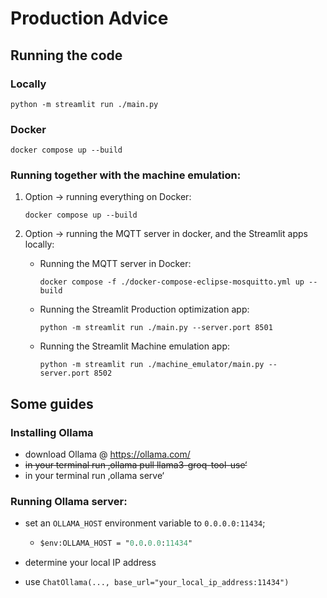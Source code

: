 # Production Advice

## Running the code

### Locally
`python -m streamlit run ./main.py`

### Docker
```docker compose up --build```

### Running together with the machine emulation:

1. Option $\longrightarrow$ running everything on Docker:

    ```shell
    docker compose up --build
    ```

2. Option $\longrightarrow$ running the MQTT server in docker, and the Streamlit apps locally:

    * Running the MQTT server in Docker:
        ```shell
        docker compose -f ./docker-compose-eclipse-mosquitto.yml up --build
        ```
    * Running the Streamlit Production optimization app:
        ```shell
        python -m streamlit run ./main.py --server.port 8501
        ```
    * Running the Streamlit Machine emulation app:
        ```shell
        python -m streamlit run ./machine_emulator/main.py --server.port 8502
        ```

## Some guides

### Installing Ollama

- download Ollama @ https://ollama.com/
- ~~in your terminal run ‚ollama pull llama3-groq-tool-use‘~~
- in your  terminal run ‚ollama serve‘
	

### Running Ollama server:

- set an `OLLAMA_HOST` environment variable to `0.0.0.0:11434`;

    - ```ps
      $env:OLLAMA_HOST = "0.0.0.0:11434"
      ```
- determine your local IP address
- use `ChatOllama(..., base_url="your_local_ip_address:11434")`
